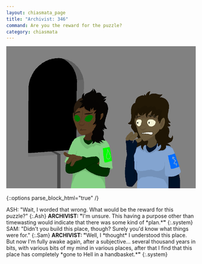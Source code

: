 ```yaml
---
layout: chiasmata_page
title: "Archivist: 346"
command: Are you the reward for the puzzle?
category: chiasmata
---
```


![346](/chiasmata/images/narrative/345.png)

{::options parse_block_html="true" /}
<div class="dialogue">
ASH: "Wait, I worded that wrong. What would be the reward for this puzzle?" 
{:.Ash}
<b>ARCHIVIST: "</b>I'm unsure. This having a purpose other than timewasting would indicate that there was some kind of *plan.*<b>"</b> 
{:.system}
SAM: "Didn't you build this place, though? Surely you'd know what things were for." 
{:.Sam}
<b>ARCHIVIST: "</b>Well, I *thought* I understood this place. But now I'm fully awake again, after a subjective... several thousand years in bits, with various bits of my mind in various places, after that I find that this place has completely *gone to Hell in a handbasket.*<b>"</b> 
{:.system}
</div>